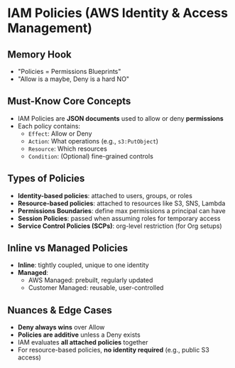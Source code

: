 # IAM Policies (AWS Identity & Access Management)

## Memory Hook

- "Policies = Permissions Blueprints"
- "Allow is a maybe, Deny is a hard NO"

## Must-Know Core Concepts

- IAM Policies are **JSON documents** used to allow or deny **permissions**
- Each policy contains:
  - `Effect`: Allow or Deny
  - `Action`: What operations (e.g., `s3:PutObject`)
  - `Resource`: Which resources
  - `Condition`: (Optional) fine-grained controls

## Types of Policies

- **Identity-based policies**: attached to users, groups, or roles
- **Resource-based policies**: attached to resources like S3, SNS, Lambda
- **Permissions Boundaries**: define max permissions a principal can have
- **Session Policies**: passed when assuming roles for temporary access
- **Service Control Policies (SCPs)**: org-level restriction (for Org setups)

## Inline vs Managed Policies

- **Inline**: tightly coupled, unique to one identity
- **Managed**:
  - AWS Managed: prebuilt, regularly updated
  - Customer Managed: reusable, user-controlled

## Nuances & Edge Cases

- **Deny always wins** over Allow
- **Policies are additive** unless a Deny exists
- IAM evaluates **all attached policies** together
- For resource-based policies, **no identity required** (e.g., public S3 access)

